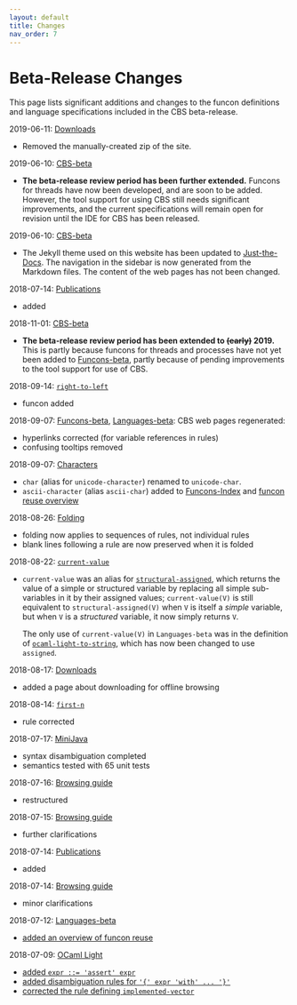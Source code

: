 ```yaml
---
layout: default
title: Changes
nav_order: 7
---
```


Beta-Release Changes
====================

This page lists significant additions and changes to the funcon definitions and
language specifications included in the CBS beta-release.

2019-06-11: [Downloads](Downloads.md)
* Removed the manually-created zip of the site.

2019-06-10: [CBS-beta](index.md)
* **The beta-release review period has been further extended.**
  Funcons for threads have now been developed, and are soon to be added.
  However, the tool support for using CBS still needs significant improvements,
  and the current specifications will remain open for revision until the IDE for
  CBS has been released.

2019-06-10: [CBS-beta](index.md)
* The Jekyll theme used on this website has been updated to
  [Just-the-Docs](https://pmarsceill.github.io/just-the-docs/).
  The navigation in the sidebar is now generated from the Markdown files.
  The content of the web pages has not been changed.

2018-07-14: [Publications](Publications.md)
  * added

2018-11-01: [CBS-beta](index.md)
* **The beta-release review period has been extended to ~~(early)~~ 2019.**
  This is partly because funcons for threads and processes have not yet been
  added to [Funcons-beta](Funcons-beta/index.md), partly because of pending
  improvements to the tool support for use of CBS.

2018-09-14: [`right-to-left`](Funcons-beta/Computations/Normal/Flowing/index.html#Name_right-to-left)
* funcon added

2018-09-07: [Funcons-beta](Funcons-beta/index.md), [Languages-beta](Languages-beta/index.md):
CBS web pages regenerated:
* hyperlinks corrected (for variable references in rules)
* confusing tooltips removed

2018-09-07: [Characters](Funcons-beta/Values/Primitive/Characters/index.html)
* `char` (alias for `unicode-character`) renamed to `unicode-char`.
* `ascii-character` (alias `ascii-char`) added to
  [Funcons-Index](Funcons-beta/Funcons-Index/index.html) and
  [funcon reuse overview](Languages-beta/Reuse.md)

2018-08-26: [Folding](Guide/Browsing.html#folding)
* folding now applies to sequences of rules, not individual rules
* blank lines following a rule are now preserved when it is folded

2018-08-22: [`current-value`](Funcons-beta/Computations/Normal/Storing/index.html#Name_current-value)
* `current-value` was an alias for
  [`structural-assigned`](Funcons-beta/Computations/Normal/Storing/index.html#Name_structural-assigned),
  which returns the value of a simple or structured variable by replacing all
  simple sub-variables in it by their assigned values; `current-value(V)` is
  still equivalent to `structural-assigned(V)` when `V` is itself a _simple_
  variable, but when `V` is a _structured_ variable, it now simply returns `V`.

  The only use of `current-value(V)` in `Languages-beta` was in the definition of
  [`ocaml-light-to-string`](Languages-beta/OCaml-Light/OC-L-cbs/OC-L/OC-L-12-Core-Library/index.html#Name_ocaml-light-to-string),
  which has now been changed to use `assigned`.

2018-08-17: [Downloads](Downloads.md)
* added a page about downloading for offline browsing

2018-08-14: [`first-n`](Funcons-beta/Values/Composite/Sequences/index.html#Name_first-n)
* rule corrected

2018-07-17: [MiniJava](Languages-beta/MiniJava/index.md)
* syntax disambiguation completed
* semantics tested with 65 unit tests

2018-07-16: [Browsing guide](Guide/Browsing.md)
* restructured

2018-07-15: [Browsing guide](Guide/Browsing.md)
* further clarifications

2018-07-14: [Publications](Publications.md)
* added

2018-07-14: [Browsing guide](Guide/Browsing.md)
* minor clarifications

2018-07-12: [Languages-beta](Languages-beta/index.md)
* [added an overview of funcon reuse](Languages-beta/Reuse.md)

2018-07-09: [OCaml Light](Languages-beta/OCaml-Light/index.md)
* [added `expr ::= 'assert' expr`](Languages-beta/OCaml-Light/OC-L-cbs/OC-L/OC-L-07-Expressions/index.html)
* [added disambiguation rules for `'{' expr 'with' ... '}'`](Languages-beta/OCaml-Light/OC-L-cbs/OC-L/OC-L-A-Disambiguation/index.html)
* [corrected the rule defining `implemented-vector`](Languages-beta/OCaml-Light/OC-L-cbs/OC-L/OC-L-02-Values/index.html)
